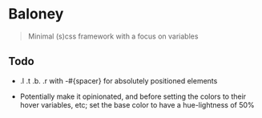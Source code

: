 # Baloney
> Minimal (s)css framework with a focus on variables

## Todo
- .l .t .b. .r with -#{spacer} for absolutely positioned elements


- Potentially make it opinionated, and before setting the colors to their hover variables, etc; set the base color to have a hue-lightness of 50%
